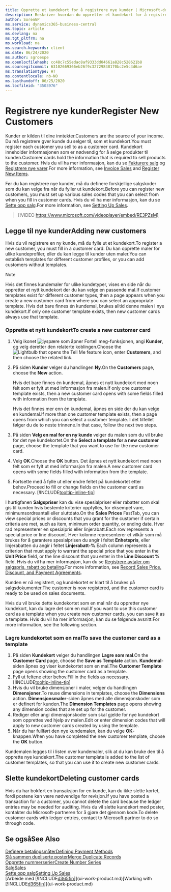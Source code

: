 ```yaml
---
title: Opprette et kundekort for å registrere nye kunder | Microsoft-dokumentasjon
description: Beskriver hvordan du oppretter et kundekort for å registrere informasjon om hver nye kunde eller klient du selger til.
author: SorenGP
ms.service: dynamics365-business-central
ms.topic: article
ms.devlang: na
ms.tgt_pltfrm: na
ms.workload: na
ms.search.keywords: client
ms.date: 06/24/2020
ms.author: sgroespe
ms.openlocfilehash: cc48c7c55edac8af9333dd04661a828c528621b8
ms.sourcegitcommit: 63102669366eb26f9c32729848170bc2e5c4d6ae
ms.translationtype: HT
ms.contentlocale: nb-NO
ms.lasthandoff: 06/25/2020
ms.locfileid: "3503976"
---
```

# <a name="register-new-customers"></a><span data-ttu-id="1a515-103">Registrere nye kunder</span><span class="sxs-lookup"><span data-stu-id="1a515-103">Register New Customers</span></span>

<span data-ttu-id="1a515-104">Kunder er kilden til dine inntekter.</span><span class="sxs-lookup"><span data-stu-id="1a515-104">Customers are the source of your income.</span></span> <span data-ttu-id="1a515-105">Du må registrere gver kunde du selger til, som et kundekort.</span><span class="sxs-lookup"><span data-stu-id="1a515-105">You must register each customer you sell to as a customer card.</span></span> <span data-ttu-id="1a515-106">Kundekort inneholder informasjonen som er nødvendig for å selge produkter til kunden.</span><span class="sxs-lookup"><span data-stu-id="1a515-106">Customer cards hold the information that is required to sell products to the customer.</span></span> <span data-ttu-id="1a515-107">Hvis du vil ha mer informasjon, kan du se [Fakturere salg](sales-how-invoice-sales.md) og [Registrere nye varer](inventory-how-register-new-items.md).</span><span class="sxs-lookup"><span data-stu-id="1a515-107">For more information, see [Invoice Sales](sales-how-invoice-sales.md) and [Register New Items](inventory-how-register-new-items.md).</span></span>  

<span data-ttu-id="1a515-108">Før du kan registrere nye kunder, må du definere forskjellige salgskoder som du kan velge fra når du fyller ut kundekort.</span><span class="sxs-lookup"><span data-stu-id="1a515-108">Before you can register new customers, you must set up various sales codes that you can select from when you fill in customer cards.</span></span> <span data-ttu-id="1a515-109">Hvis du vil ha mer informasjon, kan du se [Sette opp salg](sales-setup-sales.md).</span><span class="sxs-lookup"><span data-stu-id="1a515-109">For more information, see [Setting Up Sales](sales-setup-sales.md).</span></span>

> [!VIDEO https://www.microsoft.com/videoplayer/embed/RE3PZsM]

## <a name="adding-new-customers"></a><span data-ttu-id="1a515-110">Legge til nye kunder</span><span class="sxs-lookup"><span data-stu-id="1a515-110">Adding new customers</span></span>

<span data-ttu-id="1a515-111">Hvis du vil registrere en ny kunde, må du fylle ut et kundekort.</span><span class="sxs-lookup"><span data-stu-id="1a515-111">To register a new customer, you must fill in a customer card.</span></span> <span data-ttu-id="1a515-112">Du kan opprette maler for ulike kundeprofiler, eller du kan legge til kunder uten maler.</span><span class="sxs-lookup"><span data-stu-id="1a515-112">You can establish templates for different customer profiles, or you can add customers without templates.</span></span>  

> [!NOTE]  
> <span data-ttu-id="1a515-113">Hvis det finnes kundemaler for ulike kundetyper, vises en side når du oppretter et nytt kundekort der du kan velge en passende mal.</span><span class="sxs-lookup"><span data-stu-id="1a515-113">If customer templates exist for different customer types, then a page appears when you create a new customer card from where you can select an appropriate template.</span></span> <span data-ttu-id="1a515-114">Hvis det bare finnes én kundemal, brukes alltid denne malen i nye kundekort.</span><span class="sxs-lookup"><span data-stu-id="1a515-114">If only one customer template exists, then new customer cards always use that template.</span></span>  

### <a name="to-create-a-new-customer-card"></a><span data-ttu-id="1a515-115">Opprette et nytt kundekort</span><span class="sxs-lookup"><span data-stu-id="1a515-115">To create a new customer card</span></span>

1. <span data-ttu-id="1a515-116">Velg ikonet ![lyspære som åpner Fortell meg-funksjonen](media/ui-search/search_small.png "Fortell hva du vil gjøre"), angi **Kunder**, og velg deretter den relaterte koblingen.</span><span class="sxs-lookup"><span data-stu-id="1a515-116">Choose the ![Lightbulb that opens the Tell Me feature](media/ui-search/search_small.png "Tell me what you want to do") icon, enter **Customers**, and then choose the related link.</span></span>  
2. <span data-ttu-id="1a515-117">På siden **Kunder** velger du handlingen **Ny**.</span><span class="sxs-lookup"><span data-stu-id="1a515-117">On the **Customers** page, choose the **New** action.</span></span>

    <span data-ttu-id="1a515-118">Hvis det bare finnes én kundemal, åpnes et nytt kundekort med noen felt som er fylt ut med informasjon fra malen.</span><span class="sxs-lookup"><span data-stu-id="1a515-118">If only one customer template exists, then a new customer card opens with some fields filled with information from the template.</span></span>

    <span data-ttu-id="1a515-119">Hvis det finnes mer enn én kundemal, åpnes en side der du kan velge en kundemal.</span><span class="sxs-lookup"><span data-stu-id="1a515-119">If more than one customer template exists, then a page opens from which you can select a customer template.</span></span> <span data-ttu-id="1a515-120">I det tilfellet følger du de to neste trinnene.</span><span class="sxs-lookup"><span data-stu-id="1a515-120">In that case, follow the next two steps.</span></span>
3. <span data-ttu-id="1a515-121">På siden **Velg en mal for en ny kunde** velger du malen som du vil bruke for det nye kundekortet.</span><span class="sxs-lookup"><span data-stu-id="1a515-121">On the **Select a template for a new customer** page, choose the template that you want to use for the new customer card.</span></span>
4. <span data-ttu-id="1a515-122">Velg **OK**.</span><span class="sxs-lookup"><span data-stu-id="1a515-122">Choose the **OK** button.</span></span> <span data-ttu-id="1a515-123">Det åpnes et nytt kundekort med noen felt som er fylt ut med informasjon fra malen.</span><span class="sxs-lookup"><span data-stu-id="1a515-123">A new customer card opens with some fields filled with information from the template.</span></span>  
5. <span data-ttu-id="1a515-124">Fortsette med å fylle ut eller endre feltet på kundekortet etter behov.</span><span class="sxs-lookup"><span data-stu-id="1a515-124">Proceed to fill or change fields on the customer card as necessary.</span></span> [!INCLUDE[tooltip-inline-tip](includes/tooltip-inline-tip_md.md)]

<span data-ttu-id="1a515-125">I hurtigfanen **Salgspriser** kan du vise spesialpriser eller rabatter som skal gis til kunden hvis bestemte kriterier oppfylles, for eksempel vare, minimumsordreantall eller sluttdato.</span><span class="sxs-lookup"><span data-stu-id="1a515-125">On the **Sales Prices** FastTab, you can view special prices or discounts that you grant for the customer if certain criteria are met, such as item, minimum order quantity, or ending date.</span></span> <span data-ttu-id="1a515-126">Hver rad representerer en spesialpris eller linjerabatt.</span><span class="sxs-lookup"><span data-stu-id="1a515-126">Each row represents a special price or line discount.</span></span> <span data-ttu-id="1a515-127">Hver kolonne representerer et vilkår som må brukes for å garantere spesialprisen du angir i feltet **Enhetspris**, eller linjerabatten du angir i feltet **Linjerabatt-%**.</span><span class="sxs-lookup"><span data-stu-id="1a515-127">Each column represents a criterion that must apply to warrant the special price that you enter in the **Unit Price** field, or the line discount that you enter in the **Line Discount %** field.</span></span> <span data-ttu-id="1a515-128">Hvis du vil ha mer informasjon, kan du se [Registrere avtaler om salgspris, rabatt og betaling](sales-how-record-sales-price-discount-payment-agreements.md).</span><span class="sxs-lookup"><span data-stu-id="1a515-128">For more information, see [Record Sales Price, Discount, and Payment Agreements](sales-how-record-sales-price-discount-payment-agreements.md).</span></span>

<span data-ttu-id="1a515-129">Kunden er nå registrert, og kundekortet er klart til å brukes på salgsdokumenter.</span><span class="sxs-lookup"><span data-stu-id="1a515-129">The customer is now registered, and the customer card is ready to be used on sales documents.</span></span>

<span data-ttu-id="1a515-130">Hvis du vil bruke dette kundekortet som en mal når du oppretter nye kundekort, kan du lagre det som en mal.</span><span class="sxs-lookup"><span data-stu-id="1a515-130">If you want to use this customer card as a template when you create new customer cards, you can save it as a template.</span></span> <span data-ttu-id="1a515-131">Hvis du vil ha mer informasjon, kan du se følgende avsnitt:</span><span class="sxs-lookup"><span data-stu-id="1a515-131">For more information, see the following section.</span></span>  

### <a name="to-save-the-customer-card-as-a-template"></a><span data-ttu-id="1a515-132">Lagre kundekortet som en mal</span><span class="sxs-lookup"><span data-stu-id="1a515-132">To save the customer card as a template</span></span>

1. <span data-ttu-id="1a515-133">På siden **Kundekort** velger du handlingen **Lagre som mal**.</span><span class="sxs-lookup"><span data-stu-id="1a515-133">On the **Customer Card** page, choose the **Save as Template** action.</span></span> <span data-ttu-id="1a515-134">**Kundemal**-siden åpnes og viser kundekortet som en mal.</span><span class="sxs-lookup"><span data-stu-id="1a515-134">The **Customer Template** page opens showing the customer card as a template.</span></span>
2. <span data-ttu-id="1a515-135">Fyll ut feltene etter behov.</span><span class="sxs-lookup"><span data-stu-id="1a515-135">Fill in the fields as necessary.</span></span> [!INCLUDE[tooltip-inline-tip](includes/tooltip-inline-tip_md.md)]
3. <span data-ttu-id="1a515-136">Hvis du vil bruke dimensjoner i maler, velger du handlingen **Dimensjoner**.</span><span class="sxs-lookup"><span data-stu-id="1a515-136">To reuse dimensions in templates, choose the **Dimensions** action.</span></span> <span data-ttu-id="1a515-137">**Dimensjonsmaler**-siden åpnes med alle dimensjonskoder som er definert for kunden.</span><span class="sxs-lookup"><span data-stu-id="1a515-137">The **Dimension Templates** page opens showing any dimension codes that are set up for the customer.</span></span>
4. <span data-ttu-id="1a515-138">Rediger eller angi dimensjonskoder som skal gjelde for nye kundekort som opprettes ved hjelp av malen.</span><span class="sxs-lookup"><span data-stu-id="1a515-138">Edit or enter dimension codes that will apply to new customer cards created by using the template.</span></span>  
5. <span data-ttu-id="1a515-139">Når du har fullført den nye kundemalen, kan du velge **OK**-knappen.</span><span class="sxs-lookup"><span data-stu-id="1a515-139">When you have completed the new customer template, choose the **OK** button.</span></span>

<span data-ttu-id="1a515-140">Kundemalen legges til i listen over kundemaler, slik at du kan bruke den til å opprette nye kundekort.</span><span class="sxs-lookup"><span data-stu-id="1a515-140">The customer template is added to the list of customer templates, so that you can use it to create new customer cards.</span></span>

## <a name="deleting-customer-cards"></a><span data-ttu-id="1a515-141">Slette kundekort</span><span class="sxs-lookup"><span data-stu-id="1a515-141">Deleting customer cards</span></span>

<span data-ttu-id="1a515-142">Hvis du har bokført en transaksjon for en kunde, kan du ikke slette kortet, fordi postene kan være nødvendige for revisjon.</span><span class="sxs-lookup"><span data-stu-id="1a515-142">If you have posted a transaction for a customer, you cannot delete the card because the ledger entries may be needed for auditing.</span></span> <span data-ttu-id="1a515-143">Hvis du vil slette kundekort med poster, kontakter du Microsoft-partneren for å gjøre det gjennom kode.</span><span class="sxs-lookup"><span data-stu-id="1a515-143">To delete customer cards with ledger entries, contact to Microsoft partner to do so through code.</span></span>  

## <a name="see-also"></a><span data-ttu-id="1a515-144">Se også</span><span class="sxs-lookup"><span data-stu-id="1a515-144">See Also</span></span>

[<span data-ttu-id="1a515-145">Definere betalingsmåter</span><span class="sxs-lookup"><span data-stu-id="1a515-145">Defining Payment Methods</span></span>](finance-payment-methods.md)  
[<span data-ttu-id="1a515-146">Slå sammen dupliserte poster</span><span class="sxs-lookup"><span data-stu-id="1a515-146">Merge Duplicate Records</span></span>](sales-how-merge-duplicate-records.md)  
[<span data-ttu-id="1a515-147">Opprette nummerserier</span><span class="sxs-lookup"><span data-stu-id="1a515-147">Create Number Series</span></span>](ui-create-number-series.md)  
[<span data-ttu-id="1a515-148">Salg</span><span class="sxs-lookup"><span data-stu-id="1a515-148">Sales</span></span>](sales-manage-sales.md)  
[<span data-ttu-id="1a515-149">Sette opp salg</span><span class="sxs-lookup"><span data-stu-id="1a515-149">Setting Up Sales</span></span>](sales-setup-sales.md)  
<span data-ttu-id="1a515-150">[Arbeide med [!INCLUDE[d365fin](includes/d365fin_md.md)]](ui-work-product.md)</span><span class="sxs-lookup"><span data-stu-id="1a515-150">[Working with [!INCLUDE[d365fin](includes/d365fin_md.md)]](ui-work-product.md)</span></span>  
